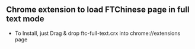 ## Chrome extension to load FTChinese page in full text mode
 - To Install, just Drag & drop ftc-full-text.crx into chrome://extensions page

